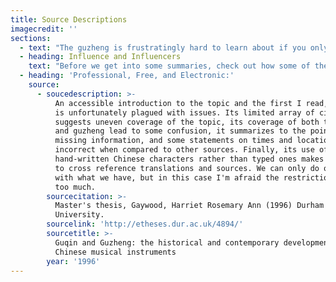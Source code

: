 ```yaml
---
title: Source Descriptions
imagecredit: ''
sections:
  - text: "The guzheng is frustratingly hard to learn about if you only speak English. Most English web results are copies of older versions of English Wikipedia's article, are promotional in nature, or are so specific they leave out great information. Non-web sources are frustratingly superficial, a challenge to find, and/or confounded by translation and language issues.\r\n\n\r\n\nThe shining exception to this problem is the best English-Language resource that is freely available: \"T[he emergence of the Chinese zheng : traditional context, contemporary evolution, and cultural identity](https://open.library.ubc.ca/cIRcle/collections/ubctheses/24/items/1.0073945)\" a PhD thesis by Dr. Mei Han written in 2013 for the University of British Columbia. The author, Dr. Han (韓梅) ([personal site](http://www.mei-han.com/meihan.html)) is an accomplished performer, skilled researcher, and certainly not the least importantly for the sake of this project, fluent in both English and Chinese. Her thesis is based on her original research, interviews with informed people in the zheng world, and her translations from Chinese-language sources. Her expertise has been recognized by the editors of The New Grove Dictionary of Music and Musicians who asked her to write the entry on the guzheng. Dr. Han is the gold standard for English-Language guzheng resources."
  - heading: Influence and Influencers
    text: "Before we get into some summaries, check out how some of these sources have impacted each other over time. Some bodies of work are cited by almost everyone: Tsai-Ping Liang, Cao Zheng, and Te-Yuan Cheng have bodies of work that appear in most every source I reference. Their perspectives continue to have direct and indirect influence on how we think and talk about the instrument today.\r\n\n\r\n\nOthers such as my beloved Ferguson, Kwok, and Kao have not been cited by the later works I've so far compiled. While they each have their own contributions I don't believe they have been assimilated into the general body of guzheng knowledge.\r\n\n\r\n\nChen, Cheng, and Han, on the other hand, continue to influence today's understandings. While this diagram ends with Han 2013, her paper's statistics show 3300 downloads since publication with 2000 downloads heading to Beijing in 2016 and 2017. That suggests her work is being actively considered. \r\n\n\r\n\nI made this chart to help us keep in mind: If all the sources cite the works of Te-Yuan Cheng, how much of those later works are repeating his conclusions and how much are they challenging and enhancing? It would be wonderful to make a diagram with the many, many non-English sources but current logistics prevent me from doing so. Email me if you are up to the challenge.  \r\n\n\r\n\nOn to the Sources!\n\nBelow are noteworthy sources I've read and summarized. Researched sources you can view online, printed sources you have to buy or borrow, and websites are sorted out. Citations for these and all other sources are available on the Bibliography and Further Reading pages."
  - heading: 'Professional, Free, and Electronic:'
    source:
      - soucedescription: >-
          An accessible introduction to the topic and the first I read, Gaywood
          is unfortunately plagued with issues. Its limited array of citations
          suggests uneven coverage of the topic, its coverage of both the qin
          and guzheng lead to some confusion, it summarizes to the point of
          missing information, and some statements on times and locations appear
          incorrect when compared to other sources. Finally, its use of
          hand-written Chinese characters rather than typed ones makes it harder
          to cross reference translations and sources. We can only do our best
          with what we have, but in this case I'm afraid the restrictions proved
          too much.
        sourcecitation: >-
          Master's thesis, Gaywood, Harriet Rosemary Ann (1996) Durham
          University.
        sourcelink: 'http://etheses.dur.ac.uk/4894/'
        sourcetitle: >-
          Guqin and Guzheng: the historical and contemporary development of two
          Chinese musical instruments
        year: '1996'
---
```


